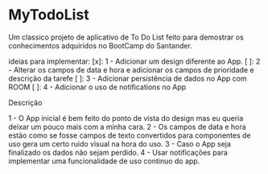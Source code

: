 # MyTodoList
Um classico projeto de aplicativo de To Do List feito para demostrar os conhecimentos adquiridos no BootCamp do Santander.

ideias para implementar:
[x]: 1 - Adicionar um design diferente ao App.
[ ]: 2 - Alterar os campos de data e hora e adicionar os campos de prioridade e descrição da tarefe
[ ]: 3 - Adicionar persistência de dados no App com ROOM 
[ ]: 4 - Adicionar o uso de notifications no App

Descrição

1 - O App inicial é bem feito do ponto de vista do design mas eu queria deixar um pouco mais com a minha cara.
2 - Os campos de data e hora estão como se fosse campos de texto convertidos para componentes de uso gera um certo ruido visual na hora do uso.
3 - Caso o App seja finalizado os dados não sejam perdido. 
4 - Usar notificações para implementar uma funcionalidade de uso continuo do app.
